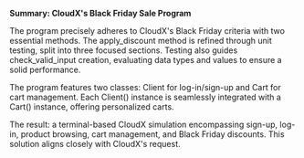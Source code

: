 **Summary: CloudX's Black Friday Sale Program**

The program precisely adheres to CloudX's Black Friday criteria with two essential methods. The apply_discount method is refined through unit testing, split into three focused sections. Testing also guides check_valid_input creation, evaluating data types and values to ensure a solid performance.

The program features two classes: Client for log-in/sign-up and Cart for cart management. Each Client() instance is seamlessly integrated with a Cart() instance, offering personalized carts.

The result: a terminal-based CloudX simulation encompassing sign-up, log-in, product browsing, cart management, and Black Friday discounts. This solution aligns closely with CloudX's request.
